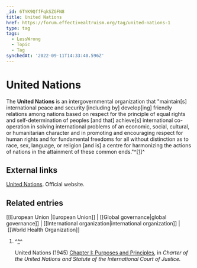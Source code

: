 ```yaml
---
_id: 6TYK9QffFqkSZGFN8
title: United Nations
href: https://forum.effectivealtruism.org/tag/united-nations-1
type: tag
tags:
  - LessWrong
  - Topic
  - Tag
synchedAt: '2022-09-11T14:33:40.596Z'
---
```

# United Nations

The **United Nations** is an intergovernmental organization that "maintain\[s\] international peace and security \[including by\] develop\[ing\] friendly relations among nations based on respect for the principle of equal rights and self-determination of peoples \[and that\] achieve\[s\] international co-operation in solving international problems of an economic, social, cultural, or humanitarian character and in promoting and encouraging respect for human rights and for fundamental freedoms for all without distinction as to race, sex, language, or religion \[and is\] a centre for harmonizing the actions of nations in the attainment of these common ends."^[\[1\]](#fnb9z54jrd3es)^

External links
--------------

[United Nations](https://www.un.org/en/). Official website.

Related entries
---------------

[[European Union |European Union]] | [[Global governance|global governance]] | [[International organization|international organization]] | [[World Health Organization]]

1.  ^**[^](#fnrefb9z54jrd3es)**^
    
    United Nations (1945) [Chapter I: Purposes and Principles](https://treaties.un.org/doc/Publication/CTC/uncharter.pdf), in *Charter of the United Nations and Statute of the International Court of Justice.*